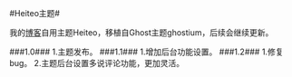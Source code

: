 #Heiteo主题#

我的[博客](http://nyf.pw/)自用主题Heiteo，移植自Ghost主题ghostium，后续会继续更新。

###1.0###
1.主题发布。
###1.1###
1.增加后台功能设置。
###1.2###
1.修复bug。
2.主题后台设置多说评论功能，更加灵活。